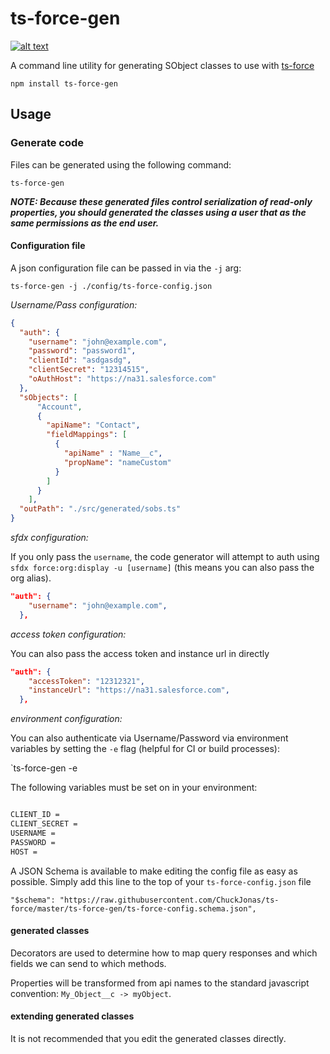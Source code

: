 # ts-force-gen

[![alt text](https://img.shields.io/npm/v/ts-force-gen.svg)](https://www.npmjs.com/package/ts-force-gen)

A command line utility for generating SObject classes to use with [ts-force](https://www.npmjs.com/package/ts-force)

`npm install ts-force-gen`

## Usage

### Generate code

Files can be generated using the following command:

`ts-force-gen`

***NOTE: Because these generated files control serialization of read-only properties, you should generated the classes using a user that as the same permissions as the end user.***

#### Configuration file

A json configuration file can be passed in via the `-j` arg:

`ts-force-gen -j ./config/ts-force-config.json`

*Username/Pass configuration:*

``` json
{
  "auth": {
    "username": "john@example.com",
    "password": "password1",
    "clientId": "asdgasdg",
    "clientSecret": "12314515",
    "oAuthHost": "https://na31.salesforce.com"
  },
  "sObjects": [
      "Account",
      {
        "apiName": "Contact",
        "fieldMappings": [
          {
            "apiName" : "Name__c",
            "propName": "nameCustom"
          }
        ]
      }
    ],
  "outPath": "./src/generated/sobs.ts"
}
```

*sfdx configuration:*

If you only pass the `username`, the code generator will attempt to auth using `sfdx force:org:display -u [username]` (this means you can also pass the org alias).

``` json
"auth": {
    "username": "john@example.com",
  },
```

*access token configuration:*

You can also pass the access token and instance url in directly

``` json
"auth": {
    "accessToken": "12312321",
    "instanceUrl": "https://na31.salesforce.com",
  },
```

*environment configuration:*

You can also authenticate via Username/Password via environment variables by setting the `-e` flag (helpful for CI or build processes):

`ts-force-gen -e

The following variables must be set on in your environment:

```bat

CLIENT_ID =
CLIENT_SECRET =
USERNAME =
PASSWORD =
HOST =

```

A JSON Schema is available to make editing the config file as easy as possible.  Simply add this line to the top of your `ts-force-config.json` file

`"$schema": "https://raw.githubusercontent.com/ChuckJonas/ts-force/master/ts-force-gen/ts-force-config.schema.json",`

#### generated classes

Decorators are used to determine how to map query responses and which fields we can send to which methods.

Properties will be transformed from api names to the standard javascript convention: `My_Object__c -> myObject`.

#### extending generated classes

It is not recommended that you edit the generated classes directly.